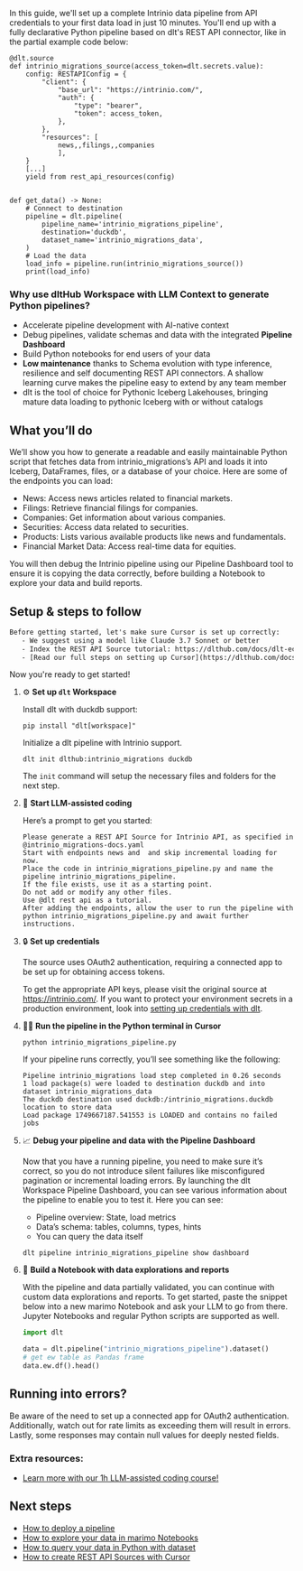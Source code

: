 In this guide, we'll set up a complete Intrinio data pipeline from API credentials to your first data load in just 10 minutes. You'll end up with a fully declarative Python pipeline based on dlt's REST API connector, like in the partial example code below:

```python-outcome
@dlt.source
def intrinio_migrations_source(access_token=dlt.secrets.value):
    config: RESTAPIConfig = {
        "client": {
            "base_url": "https://intrinio.com/",
            "auth": {
                "type": "bearer",
                "token": access_token,
            },
        },
        "resources": [
            news,,filings,,companies
            ],
    }
    [...]
    yield from rest_api_resources(config)


def get_data() -> None:
    # Connect to destination
    pipeline = dlt.pipeline(
        pipeline_name='intrinio_migrations_pipeline',
        destination='duckdb',
        dataset_name='intrinio_migrations_data', 
    )
    # Load the data
    load_info = pipeline.run(intrinio_migrations_source())
    print(load_info) 
```

### Why use dltHub Workspace with LLM Context to generate Python pipelines?

- Accelerate pipeline development with AI-native context
- Debug pipelines, validate schemas and data with the integrated **Pipeline Dashboard**
- Build Python notebooks for end users of your data
- **Low maintenance** thanks to Schema evolution with type inference, resilience and self documenting REST API connectors. A shallow learning curve makes the pipeline easy to extend by any team member
- dlt is the tool of choice for Pythonic Iceberg Lakehouses, bringing mature data loading to pythonic Iceberg with or without catalogs

## What you’ll do

We’ll show you how to generate a readable and easily maintainable Python script that fetches data from intrinio_migrations’s API and loads it into Iceberg, DataFrames, files, or a database of your choice. Here are some of the endpoints you can load:

- News: Access news articles related to financial markets.
- Filings: Retrieve financial filings for companies.
- Companies: Get information about various companies.
- Securities: Access data related to securities.
- Products: Lists various available products like news and fundamentals.
- Financial Market Data: Access real-time data for equities.

You will then debug the Intrinio pipeline using our Pipeline Dashboard tool to ensure it is copying the data correctly, before building a Notebook to explore your data and build reports.

## Setup & steps to follow

```default
Before getting started, let's make sure Cursor is set up correctly:
   - We suggest using a model like Claude 3.7 Sonnet or better
   - Index the REST API Source tutorial: https://dlthub.com/docs/dlt-ecosystem/verified-sources/rest_api/ and add it to context as **@dlt rest api**
   - [Read our full steps on setting up Cursor](https://dlthub.com/docs/dlt-ecosystem/llm-tooling/cursor-restapi#23-configuring-cursor-with-documentation)
```

Now you're ready to get started!

1. ⚙️ **Set up `dlt` Workspace**
    
    Install dlt with duckdb support:
    ```shell
    pip install "dlt[workspace]"
    ```

    Initialize a dlt pipeline with Intrinio support.
    ```shell
    dlt init dlthub:intrinio_migrations duckdb
    ```

    The `init` command will setup the necessary files and folders for the next step.
    
2. 🤠 **Start LLM-assisted coding**
    
    Here’s a prompt to get you started:
    
    ```prompt
    Please generate a REST API Source for Intrinio API, as specified in @intrinio_migrations-docs.yaml 
    Start with endpoints news and  and skip incremental loading for now. 
    Place the code in intrinio_migrations_pipeline.py and name the pipeline intrinio_migrations_pipeline. 
    If the file exists, use it as a starting point. 
    Do not add or modify any other files. 
    Use @dlt rest api as a tutorial. 
    After adding the endpoints, allow the user to run the pipeline with python intrinio_migrations_pipeline.py and await further instructions.
    ```

    
3. 🔒 **Set up credentials** 
    
    The source uses OAuth2 authentication, requiring a connected app to be set up for obtaining access tokens.
    
    To get the appropriate API keys, please visit the original source at https://intrinio.com/.
    If you want to protect your environment secrets in a production environment, look into [setting up credentials with dlt](https://dlthub.com/docs/walkthroughs/add_credentials).
    
4. 🏃‍♀️ **Run the pipeline in the Python terminal in Cursor**
    
    ```shell
    python intrinio_migrations_pipeline.py
    ```
    
    If your pipeline runs correctly, you’ll see something like the following:
    
    ```shell
    Pipeline intrinio_migrations load step completed in 0.26 seconds
    1 load package(s) were loaded to destination duckdb and into dataset intrinio_migrations_data
    The duckdb destination used duckdb:/intrinio_migrations.duckdb location to store data
    Load package 1749667187.541553 is LOADED and contains no failed jobs
    ```
    
5. 📈 **Debug your pipeline and data with the Pipeline Dashboard**

    Now that you have a running pipeline, you need to make sure it’s correct, so you do not introduce silent failures like misconfigured pagination or incremental loading errors. By launching the dlt Workspace Pipeline Dashboard, you can see various information about the pipeline to enable you to test it. Here you can see:
    - Pipeline overview: State, load metrics
    - Data’s schema: tables, columns, types, hints
    - You can query the data itself
    
    ```shell
    dlt pipeline intrinio_migrations_pipeline show dashboard
    ```
    
6. 🐍 **Build a Notebook with data explorations and reports**

    With the pipeline and data partially validated, you can continue with custom data explorations and reports. To get started, paste the snippet below into a new marimo Notebook and ask your LLM to go from there. Jupyter Notebooks and regular Python scripts are supported as well.

    
    ```python
    import dlt

   data = dlt.pipeline("intrinio_migrations_pipeline").dataset()
   # get ew table as Pandas frame
   data.ew.df().head()
    ```

## Running into errors?

Be aware of the need to set up a connected app for OAuth2 authentication. Additionally, watch out for rate limits as exceeding them will result in errors. Lastly, some responses may contain null values for deeply nested fields.

### Extra resources:

- [Learn more with our 1h LLM-assisted coding course!](https://www.youtube.com/watch?v=GGid70rnJuM)

## Next steps

- [How to deploy a pipeline](https://dlthub.com/docs/walkthroughs/deploy-a-pipeline)
- [How to explore your data in marimo Notebooks](https://dlthub.com/docs/general-usage/dataset-access/marimo)
- [How to query your data in Python with dataset](https://dlthub.com/docs/general-usage/dataset-access/dataset)
- [How to create REST API Sources with Cursor](https://dlthub.com/docs/dlt-ecosystem/llm-tooling/cursor-restapi)
